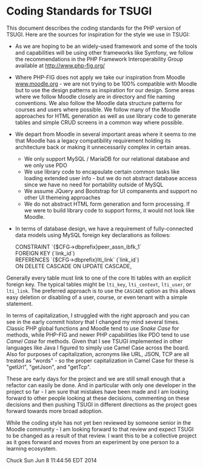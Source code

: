 Coding Standards for TSUGI
==========================

This document describes the coding standards for the PHP
version of TSUGI.  Here are the sources for inspiration
for the style we use in TSUGI:

* As we are hoping to be an widely-used framework and some of
the tools and capabilities will be using other frameworks like
Symfony, we follow the recommendations in the 
PHP Framework Interoperability Group available 
at http://www.php-fig.org/

* Where PHP-FIG does not apply we take our inspiration from 
Moodle www.moodle.org - we are not trying to be 100% compatible with
Moodle but to use the design patterns as inspiration for our design.
Some areas where we follow Moodle closely are in directory and file
naming conventions. We also follow the Moodle data structure
patterns for courses and users where possible.   We follow many of the
Moodle approaches for HTML generation as well as use library code
to generate tables and simple CRUD screens in a common way where
possible.

* We depart from Moodle in several important areas where it seems to me
that Moodle has a legacy compatibility requirement holding its 
architecture back or making it unnecessarily complex in certain areas.

    * We only support MySQL / MariaDB for our relational database
    and we only use PDO 
    * We use library code to encapsulate certain common tasks like
    loading extended user info - but we do not abstract database access
    since we have no need for portability outside of MySQL
    * We assume JQuery and Bootstrap for UI companents and support
    no other UI themeing approaches
    * We do not abstract HTML form generation and form processing. If 
    we were to build library code to support forms, it would not look
    like Moodle.

* In terms of database design, we have a requirement of fully-connected
data models using MySQL foreign key declarations as follows:

    CONSTRAINT \`{$CFG->dbprefix}peer_assn_ibfk_1\`  
    FOREIGN KEY (\`link_id\`)  
    REFERENCES \`{$CFG->dbprefix}lti_link\` (\`link_id\`)  
    ON DELETE CASCADE ON UPDATE CASCADE,  

Generally every table must link to one of the core lti tables with an 
explicit foreign key.  The typical tables might be `lti_key`, `lti_context`,
`lti_user`, or `lti_link`.  The preferred approach is to use the `CASCADE`
option as this allows easy deletion or disabling of a user, course, or even
tenant with a simple statement.

In terms of capitalization, I struggled with the right approach
and you can see in the early commit history that I changed my mind
several times.
Classic PHP global functions and Moodle tend to use *Snake Case* for 
methods, while PHP-FIG and newer PHP capabilities like PDO tend to 
use *Camel Case* for methods.  Given that I see TSUGI implemented in 
other languages like Java I figured to simply use Camel Case 
across the board.  Also for
purposes of capitalization, acronyms like URL, JSON, TCP are all
treated as "words" - so the proper capitalization in Camel Case for 
these is "getUrl", "getJson", and "getTcp".

These are early days for the project and we are still small enough that 
a refactor can easily be done.  And in particular with only one developer
in the project so far - I am sure that mistakes have been made and I am
looking forward to other people looking at these decisions, commenting on
these decisions and then pushing TSUGI in different directions as the
project goes forward towards more broad adoption.

While the coding style has not yet ben reviewed by someone senior 
in the Moodle community - I am looking forward to that review and expect
TSUGI to be changed as a result of that review.  I want this to be a
collective project as it goes forward and moves from an experiment by
one person to a learning ecosystem.

Chuck
Sun Jun  8 11:44:56 EDT 2014



